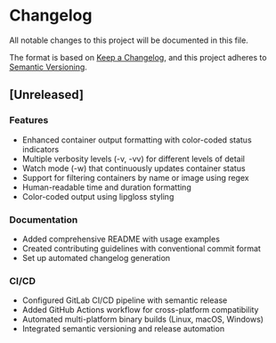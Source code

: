 # Changelog

All notable changes to this project will be documented in this file.

The format is based on [Keep a Changelog](https://keepachangelog.com/en/1.0.0/),
and this project adheres to [Semantic Versioning](https://semver.org/spec/v2.0.0.html).

## [Unreleased]

### Features
- Enhanced container output formatting with color-coded status indicators
- Multiple verbosity levels (-v, -vv) for different levels of detail
- Watch mode (-w) that continuously updates container status
- Support for filtering containers by name or image using regex
- Human-readable time and duration formatting
- Color-coded output using lipgloss styling

### Documentation
- Added comprehensive README with usage examples
- Created contributing guidelines with conventional commit format
- Set up automated changelog generation

### CI/CD
- Configured GitLab CI/CD pipeline with semantic release
- Added GitHub Actions workflow for cross-platform compatibility
- Automated multi-platform binary builds (Linux, macOS, Windows)
- Integrated semantic versioning and release automation
